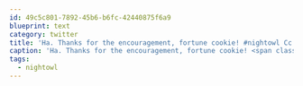 ```yaml
---
id: 49c5c801-7892-45b6-b6fc-42440875f6a9
blueprint: text
category: twitter
title: 'Ha. Thanks for the encouragement, fortune cookie! #nightowl Cc: @willolovesyou instagram.com/p/kiATscEgzd/'
caption: 'Ha. Thanks for the encouragement, fortune cookie! <span class="hashtag hashtag_local">#<a href="http://tweettemp.darylchymko.ca/?tag=nightowl">nightowl</a> Cc: @willolovesyou <a href="http://instagram.com/p/kiATscEgzd/" title="http://instagram.com/p/kiATscEgzd/" class="link link_untco">instagram.com/p/kiATscEgzd/</a>'
tags:
  - nightowl
---
```

